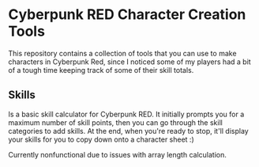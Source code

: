# Cyberpunk RED Character Creation Tools
This repository contains a collection of tools that you can use to make characters in Cyberpunk Red, since I noticed some of my players had a bit of a tough time keeping track of some of their skill totals.

## Skills
Is a basic skill calculator for Cyberpunk RED. It initially prompts you for a maximum number of skill points, then you can go through the skill categories to add skills. At the end, when you're ready to stop, it'll display your skills for you to copy down onto a character sheet :)

Currently nonfunctional due to issues with array length calculation.
